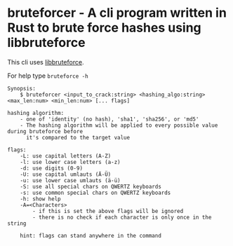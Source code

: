 # bruteforcer - A cli program written in Rust to brute force hashes using libbruteforce

This cli uses [libbruteforce](https://github.com/phip1611/libbruteforce).

For help type `bruteforce -h`

```
Synopsis:
    $ bruteforcer <input_to_crack:string> <hashing_algo:string> <max_len:num> <min_len:num> [... flags]

hashing algorithm:
    - one of 'identity' (no hash), 'sha1', 'sha256', or 'md5'
    - The hashing algorithm will be applied to every possible value during bruteforce before
      it's compared to the target value

flags:
    -L: use capital letters (A-Z)
    -l: use lower case letters (a-z)
    -d: use digits (0-9)
    -U: use capital umlauts (Ä-Ü)
    -u: use lower case umlauts (ä-ü)
    -S: use all special chars on QWERTZ keyboards
    -s: use common special chars on QWERTZ keyboards
    -h: show help
    -A=<Characters>
        - if this is set the above flags will be ignored
        - there is no check if each character is only once in the string

    hint: flags can stand anywhere in the command
```